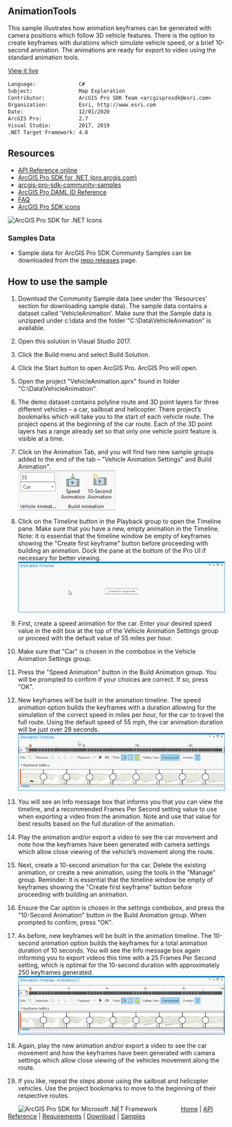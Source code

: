 ## AnimationTools

<!-- TODO: Write a brief abstract explaining this sample -->
This sample illustrates how animation keyframes can be generated with camera positions which follow 3D vehicle features.  There is the option to create keyframes with durations which simulate vehicle speed, or a brief 10-second animation. The animations are ready for export to video using the standard animation tools.    
  


<a href="http://pro.arcgis.com/en/pro-app/sdk/" target="_blank">View it live</a>

<!-- TODO: Fill this section below with metadata about this sample-->
```
Language:              C#
Subject:               Map Exploration
Contributor:           ArcGIS Pro SDK Team <arcgisprosdk@esri.com>
Organization:          Esri, http://www.esri.com
Date:                  12/01/2020
ArcGIS Pro:            2.7
Visual Studio:         2017, 2019
.NET Target Framework: 4.8
```

## Resources

* [API Reference online](https://pro.arcgis.com/en/pro-app/sdk/api-reference)
* <a href="https://pro.arcgis.com/en/pro-app/sdk/" target="_blank">ArcGIS Pro SDK for .NET (pro.arcgis.com)</a>
* [arcgis-pro-sdk-community-samples](https://github.com/Esri/arcgis-pro-sdk-community-samples)
* [ArcGIS Pro DAML ID Reference](https://github.com/Esri/arcgis-pro-sdk/wiki/ArcGIS-Pro-DAML-ID-Reference)
* [FAQ](https://github.com/Esri/arcgis-pro-sdk/wiki/FAQ)
* [ArcGIS Pro SDK icons](https://github.com/Esri/arcgis-pro-sdk/releases/tag/2.4.0.19948)

![ArcGIS Pro SDK for .NET Icons](https://Esri.github.io/arcgis-pro-sdk/images/Home/Image-of-icons.png  "ArcGIS Pro SDK Icons")

### Samples Data

* Sample data for ArcGIS Pro SDK Community Samples can be downloaded from the [repo releases](https://github.com/Esri/arcgis-pro-sdk-community-samples/releases) page.  

## How to use the sample
<!-- TODO: Explain how this sample can be used. To use images in this section, create the image file in your sample project's screenshots folder. Use relative url to link to this image using this syntax: ![My sample Image](FacePage/SampleImage.png) -->
1. Download the Community Sample data (see under the 'Resources' section for downloading sample data). The sample data contains a dataset called 'VehicleAnimation'.  Make sure that the Sample data is unzipped under c:\data and the folder "C:\Data\VehicleAnimation\" is available.  
1. Open this solution in Visual Studio 2017.  
1. Click the Build menu and select Build Solution.  
1. Click the Start button to open ArcGIS Pro. ArcGIS Pro will open.  
1. Open the project "VehicleAnimation.aprx" found in folder "C:\Data\VehicleAnimation\".  
1. The demo dataset contains polyline route and 3D point layers for three different vehicles – a car, sailboat and helicopter.  There project’s bookmarks which will take you to the start of each vehicle route.  The project opens at the beginning of the car route. Each of the 3D point layers has a range already set so that only one vehicle point feature is visible at a time.  
1. Click on the Animation Tab, and you will find two new sample groups added to the end of the tab – "Vehicle Animation Settings" and Build Animation".    
![UI](Screenshots/Screen1.png)  
  
1. Click on the Timeline button in the Playback group to open the Timeline pane.  Make sure that you have a new, empty animation in the Timeline.  Note:  It is essential that the timeline window be empty of keyframes showing the "Create first keyframe" button before proceeding with building an animation.  Dock the pane at the bottom of the Pro UI if necessary for better viewing.    
![UI](Screenshots/Screen2.png)  
  
1. First, create a speed animation for the car.  Enter your desired speed value in the edit box at the top of the Vehicle Animation Settings group or proceed with the default value of 55 miles per hour.  
1. Make sure that "Car" is chosen in the combobox in the Vehicle Animation Settings group.  
1. Press the "Speed Animation" button in the Build Animation group. You will be prompted to confirm if your choices are correct.  If so, press "OK".  
1. New keyframes will be built in the animation timeline. The speed animation option builds the keyframes with a duration allowing for the simulation of the correct speed in miles per hour, for the car to travel the full route.  Using the default speed of 55 mph, the car animation duration will be just over 28 seconds.  
![UI](Screenshots/Screen3.png)  
  
1. You will see an Info message box that informs you that you can view the timeline, and a recommended Frames Per Second setting value to use when exporting a video from the animation. Note and use that value for best results based on the full duration of the animation.  
1. Play the animation and/or export a video to see the car movement and note how the keyframes have been generated with camera settings which allow close viewing of the vehicle’s movement along the route.  
1. Next, create a 10-second animation for the car.  Delete the existing animation, or create a new animation, using the tools in the "Manage" group.  Reminder:  It is essential that the timeline window be empty of keyframes showing the "Create first keyframe" button before proceeding with building an animation.  
1. Ensure the Car option is chosen in the settings combobox, and press the "10-Second Animation" button in the Build Animation group.  When prompted to confirm, press "OK".  
1. As before, new keyframes will be built in the animation timeline. The 10-second animation option builds the keyframes for a total animation duration of 10 seconds.  You will see the Info message box again informing you to export videos this time with a 25 Frames Per Second setting, which is optimal for the 10-second duration with approximately 250 keyframes generated.  
![UI](Screenshots/Screen4.png)  
  
1. Again, play the new animation and/or export a video to see the car movement and how the keyframes have been generated with camera settings which allow close viewing of the vehicles movement along the route.  
1. If you like, repeat the steps above using the sailboat and helicopter vehicles.  Use the project bookmarks to move to the beginning of their respective routes.  
  


<!-- End -->

&nbsp;&nbsp;&nbsp;&nbsp;&nbsp;&nbsp;<img src="https://esri.github.io/arcgis-pro-sdk/images/ArcGISPro.png"  alt="ArcGIS Pro SDK for Microsoft .NET Framework" height = "20" width = "20" align="top"  >
&nbsp;&nbsp;&nbsp;&nbsp;&nbsp;&nbsp;&nbsp;&nbsp;&nbsp;&nbsp;&nbsp;&nbsp;
[Home](https://github.com/Esri/arcgis-pro-sdk/wiki) | <a href="https://pro.arcgis.com/en/pro-app/sdk/api-reference" target="_blank">API Reference</a> | [Requirements](https://github.com/Esri/arcgis-pro-sdk/wiki#requirements) | [Download](https://github.com/Esri/arcgis-pro-sdk/wiki#installing-arcgis-pro-sdk-for-net) | <a href="https://github.com/esri/arcgis-pro-sdk-community-samples" target="_blank">Samples</a>
